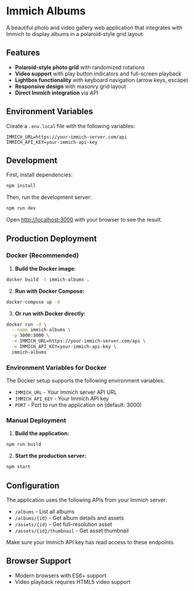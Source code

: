 # Immich Albums

A beautiful photo and video gallery web application that integrates with Immich to display albums in a polaroid-style grid layout.

## Features

- **Polaroid-style photo grid** with randomized rotations
- **Video support** with play button indicators and full-screen playback
- **Lightbox functionality** with keyboard navigation (arrow keys, escape)
- **Responsive design** with masonry grid layout
- **Direct Immich integration** via API

## Environment Variables

Create a `.env.local` file with the following variables:

```env
IMMICH_URL=https://your-immich-server.com/api
IMMICH_API_KEY=your-immich-api-key
```

## Development

First, install dependencies:

```bash
npm install
```

Then, run the development server:

```bash
npm run dev
```

Open [http://localhost:3000](http://localhost:3000) with your browser to see the result.

## Production Deployment

### Docker (Recommended)

1. **Build the Docker image:**
```bash
docker build -t immich-albums .
```

2. **Run with Docker Compose:**
```bash
docker-compose up -d
```

3. **Or run with Docker directly:**
```bash
docker run -d \
  --name immich-albums \
  -p 3000:3000 \
  -e IMMICH_URL=https://your-immich-server.com/api \
  -e IMMICH_API_KEY=your-immich-api-key \
  immich-albums
```

### Environment Variables for Docker

The Docker setup supports the following environment variables:

- `IMMICH_URL` - Your Immich server API URL
- `IMMICH_API_KEY` - Your Immich API key
- `PORT` - Port to run the application on (default: 3000)

### Manual Deployment

1. **Build the application:**
```bash
npm run build
```

2. **Start the production server:**
```bash
npm start
```

## Configuration

The application uses the following APIs from your Immich server:

- `/albums` - List all albums
- `/albums/{id}` - Get album details and assets
- `/assets/{id}` - Get full-resolution asset
- `/assets/{id}/thumbnail` - Get asset thumbnail

Make sure your Immich API key has read access to these endpoints.

## Browser Support

- Modern browsers with ES6+ support
- Video playback requires HTML5 video support
